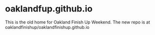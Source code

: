 # oaklandfup.github.io

This is the old home for Oakland Finish Up Weekend.  The new repo is at oaklandfinishup/oaklandfinishup.github.io

